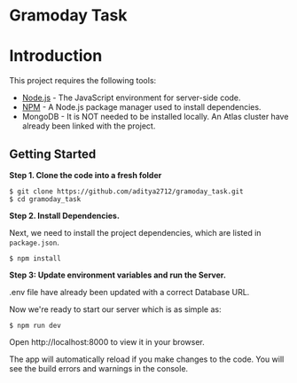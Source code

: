 # Gramoday Task


# Introduction

This project requires the following tools:

- [Node.js](https://nodejs.org/en/) - The JavaScript environment for server-side code.
- [NPM](https://www.npmjs.com/) - A Node.js package manager used to install dependencies.
- MongoDB - It is NOT needed to be installed locally. An Atlas cluster have already been linked with the project.

## Getting Started

**Step 1. Clone the code into a fresh folder**

```
$ git clone https://github.com/aditya2712/gramoday_task.git
$ cd gramoday_task
```

**Step 2. Install Dependencies.**

Next, we need to install the project dependencies, which are listed in `package.json`.

```
$ npm install
```


**Step 3: Update environment variables and run the Server.**

.env file have already been updated with a correct Database URL.

Now we're ready to start our server which is as simple as:

```
$ npm run dev
```

Open http://localhost:8000 to view it in your browser.

The app will automatically reload if you make changes to the code.
You will see the build errors and warnings in the console.
